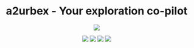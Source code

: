 <h1 align="center"> a2urbex - Your exploration co-pilot</h1>
<p align="center">
  <a href="https://a2urbex.eu" target="_blank"><img src="https://img.shields.io/website.svg?label=a2urbex&down_color=red&down_message=down&up_color=green&up_message=up&url=http%3A%2F%2Fa2urbex.eu"></a>
</p>
<p align="center">
  <img src="https://img.shields.io/github/last-commit/a2urbex/api/dev">
  <img src="https://img.shields.io/github/contributors/a2urbex/api">
  <img src="https://img.shields.io/github/languages/count/a2urbex/api">
  <img src="https://img.shields.io/github/languages/code-size/a2urbex/api">
</p>
